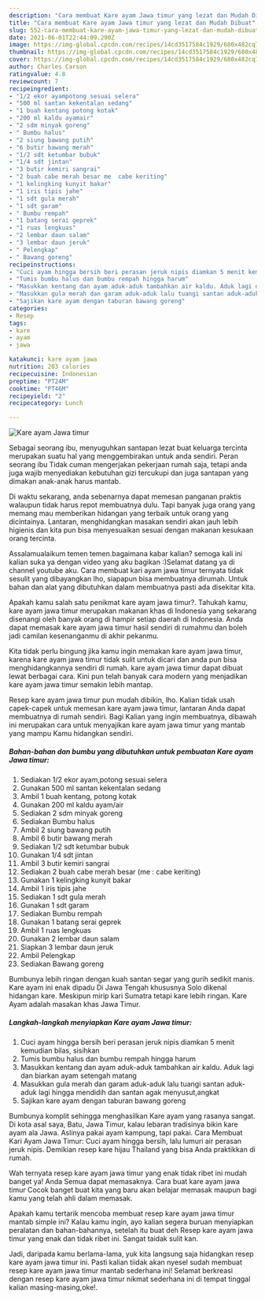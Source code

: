 ```yaml
---
description: "Cara membuat Kare ayam Jawa timur yang lezat dan Mudah Dibuat"
title: "Cara membuat Kare ayam Jawa timur yang lezat dan Mudah Dibuat"
slug: 552-cara-membuat-kare-ayam-jawa-timur-yang-lezat-dan-mudah-dibuat
date: 2021-06-01T22:44:09.290Z
image: https://img-global.cpcdn.com/recipes/14cd3517584c1929/680x482cq70/kare-ayam-jawa-timur-foto-resep-utama.jpg
thumbnail: https://img-global.cpcdn.com/recipes/14cd3517584c1929/680x482cq70/kare-ayam-jawa-timur-foto-resep-utama.jpg
cover: https://img-global.cpcdn.com/recipes/14cd3517584c1929/680x482cq70/kare-ayam-jawa-timur-foto-resep-utama.jpg
author: Charles Carson
ratingvalue: 4.8
reviewcount: 7
recipeingredient:
- "1/2 ekor ayampotong sesuai selera"
- "500 ml santan kekentalan sedang"
- "1 buah kentang potong kotak"
- "200 ml kaldu ayamair"
- "2 sdm minyak goreng"
- " Bumbu halus"
- "2 siung bawang putih"
- "6 butir bawang merah"
- "1/2 sdt ketumbar bubuk"
- "1/4 sdt jintan"
- "3 butir kemiri sangrai"
- "2 buah cabe merah besar me  cabe keriting"
- "1 kelingking kunyit bakar"
- "1 iris tipis jahe"
- "1 sdt gula merah"
- "1 sdt garam"
- " Bumbu rempah"
- "1 batang serai geprek"
- "1 ruas lengkuas"
- "2 lembar daun salam"
- "3 lembar daun jeruk"
- " Pelengkap"
- " Bawang goreng"
recipeinstructions:
- "Cuci ayam hingga bersih beri perasan jeruk nipis diamkan 5 menit kemudian bilas, sisihkan"
- "Tumis bumbu halus dan bumbu rempah hingga harum"
- "Masukkan kentang dan ayam aduk-aduk tambahkan air kaldu. Aduk lagi dan biarkan ayam setengah matang"
- "Masukkan gula merah dan garam aduk-aduk lalu tuangi santan aduk-aduk lagi hingga mendidih dan santan agak menyusut,angkat"
- "Sajikan kare ayam dengan taburan bawang goreng"
categories:
- Resep
tags:
- kare
- ayam
- jawa

katakunci: kare ayam jawa 
nutrition: 203 calories
recipecuisine: Indonesian
preptime: "PT24M"
cooktime: "PT46M"
recipeyield: "2"
recipecategory: Lunch

---
```



![Kare ayam Jawa timur](https://img-global.cpcdn.com/recipes/14cd3517584c1929/680x482cq70/kare-ayam-jawa-timur-foto-resep-utama.jpg)

Sebagai seorang ibu, menyuguhkan santapan lezat buat keluarga tercinta merupakan suatu hal yang menggembirakan untuk anda sendiri. Peran seorang ibu Tidak cuman mengerjakan pekerjaan rumah saja, tetapi anda juga wajib menyediakan kebutuhan gizi tercukupi dan juga santapan yang dimakan anak-anak harus mantab.

Di waktu  sekarang, anda sebenarnya dapat memesan panganan praktis walaupun tidak harus repot membuatnya dulu. Tapi banyak juga orang yang memang mau memberikan hidangan yang terbaik untuk orang yang dicintainya. Lantaran, menghidangkan masakan sendiri akan jauh lebih higienis dan kita pun bisa menyesuaikan sesuai dengan makanan kesukaan orang tercinta. 

Assalamualaikum temen temen.bagaimana kabar kalian? semoga kali ini kalian suka ya dengan video yang aku bagikan :)Selamat datang ya di channel youtube aku. Cara membuat kari ayam jawa timur ternyata tidak sesulit yang dibayangkan lho, siapapun bisa membuatnya dirumah. Untuk bahan dan alat yang dibutuhkan dalam membuatnya pasti ada disekitar kita.

Apakah kamu salah satu penikmat kare ayam jawa timur?. Tahukah kamu, kare ayam jawa timur merupakan makanan khas di Indonesia yang sekarang disenangi oleh banyak orang di hampir setiap daerah di Indonesia. Anda dapat memasak kare ayam jawa timur hasil sendiri di rumahmu dan boleh jadi camilan kesenanganmu di akhir pekanmu.

Kita tidak perlu bingung jika kamu ingin memakan kare ayam jawa timur, karena kare ayam jawa timur tidak sulit untuk dicari dan anda pun bisa menghidangkannya sendiri di rumah. kare ayam jawa timur dapat dibuat lewat berbagai cara. Kini pun telah banyak cara modern yang menjadikan kare ayam jawa timur semakin lebih mantap.

Resep kare ayam jawa timur pun mudah dibikin, lho. Kalian tidak usah capek-capek untuk memesan kare ayam jawa timur, lantaran Anda dapat membuatnya di rumah sendiri. Bagi Kalian yang ingin membuatnya, dibawah ini merupakan cara untuk menyajikan kare ayam jawa timur yang mantab yang mampu Kamu hidangkan sendiri.

<!--inarticleads1-->

##### Bahan-bahan dan bumbu yang dibutuhkan untuk pembuatan Kare ayam Jawa timur:

1. Sediakan 1/2 ekor ayam,potong sesuai selera
1. Gunakan 500 ml santan kekentalan sedang
1. Ambil 1 buah kentang, potong kotak
1. Gunakan 200 ml kaldu ayam/air
1. Sediakan 2 sdm minyak goreng
1. Sediakan  Bumbu halus
1. Ambil 2 siung bawang putih
1. Ambil 6 butir bawang merah
1. Sediakan 1/2 sdt ketumbar bubuk
1. Gunakan 1/4 sdt jintan
1. Ambil 3 butir kemiri sangrai
1. Sediakan 2 buah cabe merah besar (me : cabe keriting)
1. Gunakan 1 kelingking kunyit bakar
1. Ambil 1 iris tipis jahe
1. Sediakan 1 sdt gula merah
1. Gunakan 1 sdt garam
1. Sediakan  Bumbu rempah
1. Gunakan 1 batang serai geprek
1. Ambil 1 ruas lengkuas
1. Gunakan 2 lembar daun salam
1. Siapkan 3 lembar daun jeruk
1. Ambil  Pelengkap
1. Sediakan  Bawang goreng


Bumbunya lebih ringan dengan kuah santan segar yang gurih sedikit manis. Kare ayam ini enak dipadu Di Jawa Tengah khususnya Solo dikenal hidangan kare. Meskipun mirip kari Sumatra tetapi kare lebih ringan. Kare Ayam adalah masakan khas Jawa Timur. 

<!--inarticleads2-->

##### Langkah-langkah menyiapkan Kare ayam Jawa timur:

1. Cuci ayam hingga bersih beri perasan jeruk nipis diamkan 5 menit kemudian bilas, sisihkan
1. Tumis bumbu halus dan bumbu rempah hingga harum
1. Masukkan kentang dan ayam aduk-aduk tambahkan air kaldu. Aduk lagi dan biarkan ayam setengah matang
1. Masukkan gula merah dan garam aduk-aduk lalu tuangi santan aduk-aduk lagi hingga mendidih dan santan agak menyusut,angkat
1. Sajikan kare ayam dengan taburan bawang goreng


Bumbunya komplit sehingga menghasilkan Kare ayam yang rasanya sangat. Di kota asal saya, Batu, Jawa Timur, kalau lebaran tradisinya bikin kare ayam ala Jawa. Aslinya pakai ayam kampung, tapi pakai. Cara Membuat Kari Ayam Jawa Timur: Cuci ayam hingga bersih, lalu lumuri air perasan jeruk nipis. Demikian resep kare hijau Thailand yang bisa Anda praktikkan di rumah. 

Wah ternyata resep kare ayam jawa timur yang enak tidak ribet ini mudah banget ya! Anda Semua dapat memasaknya. Cara buat kare ayam jawa timur Cocok banget buat kita yang baru akan belajar memasak maupun bagi kamu yang telah ahli dalam memasak.

Apakah kamu tertarik mencoba membuat resep kare ayam jawa timur mantab simple ini? Kalau kamu ingin, ayo kalian segera buruan menyiapkan peralatan dan bahan-bahannya, setelah itu buat deh Resep kare ayam jawa timur yang enak dan tidak ribet ini. Sangat taidak sulit kan. 

Jadi, daripada kamu berlama-lama, yuk kita langsung saja hidangkan resep kare ayam jawa timur ini. Pasti kalian tiidak akan nyesel sudah membuat resep kare ayam jawa timur mantab sederhana ini! Selamat berkreasi dengan resep kare ayam jawa timur nikmat sederhana ini di tempat tinggal kalian masing-masing,oke!.

